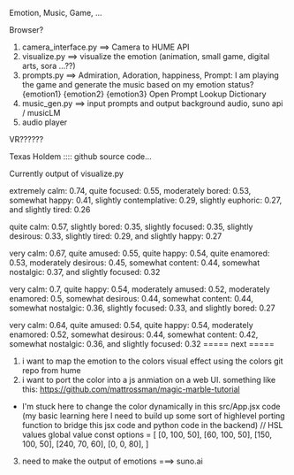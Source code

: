 Emotion, Music, Game, ...

Browser? 

1. camera_interface.py ==> Camera to HUME API
2. visualize.py ==> visualize the emotion (animation, small game, digital arts, sora ...??) 
3. prompts.py ==> Admiration, Adoration, happiness, Prompt: I am playing the game and generate the music based on my emotion status? {emotion1} {emotion2} {emotion3}
Open Prompt Lookup Dictionary
4. music_gen.py ==> input prompts and output background audio, suno api / musicLM
5. audio player 


VR??????

Texas Holdem :::: github source code...


Currently output of visualize.py

extremely calm: 0.74, quite focused: 0.55, moderately bored: 0.53, somewhat happy: 0.41, slightly contemplative: 0.29, slightly euphoric: 0.27, and slightly tired: 0.26

quite calm: 0.57, slightly bored: 0.35, slightly focused: 0.35, slightly desirous: 0.33, slightly tired: 0.29, and slightly happy: 0.27

very calm: 0.67, quite amused: 0.55, quite happy: 0.54, quite enamored: 0.53, moderately desirous: 0.45, somewhat content: 0.44, somewhat nostalgic: 0.37, and slightly focused: 0.32

very calm: 0.7, quite happy: 0.54, moderately amused: 0.52, moderately enamored: 0.5, somewhat desirous: 0.44, somewhat content: 0.44, somewhat nostalgic: 0.36, slightly focused: 0.33, and slightly bored: 0.27

very calm: 0.64, quite amused: 0.54, quite happy: 0.54, moderately enamored: 0.52, somewhat desirous: 0.44, somewhat content: 0.42, somewhat nostalgic: 0.36, and slightly focused: 0.32
===== next =====
1) i want to map the emotion to the colors visual effect using the colors git repo from hume 
2) i want to port the color into a js anmiation on a web UI. something like this: https://github.com/mattrossman/magic-marble-tutorial
 - I'm stuck here to change the color dynamically in this src/App.jsx code (my basic learning here I need to build up some sort of highlevel porting function to bridge this jsx code and python code in the backend)
// HSL values global value
const options = [
  [0, 100, 50],
  [60, 100, 50],
  [150, 100, 50],
  [240, 70, 60],
  [0, 0, 80],
]
3) need to make the output of emotions ===> suno.ai
 
